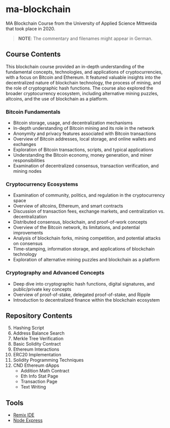 # ma-blockchain

MA Blockchain Course from the University of Applied Science Mittweida that took place in 2020.

> **NOTE**: The commentary and filenames might appear in German.

## Course Contents

This blockchain course provided an in-depth understanding of the fundamental concepts, technologies, and applications of cryptocurrencies, with a focus on Bitcoin and Ethereum. It featured valuable insights into the decentralized nature of blockchain technology, the process of mining, and the role of cryptographic hash functions. The course also explored the broader cryptocurrency ecosystem, including alternative mining puzzles, altcoins, and the use of blockchain as a platform.

### Bitcoin Fundamentals

- Bitcoin storage, usage, and decentralization mechanisms
- In-depth understanding of Bitcoin mining and its role in the network
- Anonymity and privacy features associated with Bitcoin transactions
- Overview of Bitcoin addresses, local storage, and online wallets and exchanges
- Exploration of Bitcoin transactions, scripts, and typical applications
- Understanding the Bitcoin economy, money generation, and miner responsibilities
- Examination of decentralized consensus, transaction verification, and mining nodes

### Cryptocurrency Ecosystems

- Examination of community, politics, and regulation in the cryptocurrency space
- Overview of altcoins, Ethereum, and smart contracts
- Discussion of transaction fees, exchange markets, and centralization vs. decentralization
- Distributed consensus, blockchain, and proof-of-work concepts
- Overview of the Bitcoin network, its limitations, and potential improvements
- Analysis of blockchain forks, mining competition, and potential attacks on consensus
- Time-stamping, information storage, and applications of blockchain technology
- Exploration of alternative mining puzzles and blockchain as a platform

### Cryptography and Advanced Concepts

- Deep dive into cryptographic hash functions, digital signatures, and public/private key concepts
- Overview of proof-of-stake, delegated proof-of-stake, and Ripple
- Introduction to decentralized finance within the blockchain ecosystem

## Repository Contents

5. Hashing Script
6. Address Balance Search
7. Merkle Tree Verification
8. Basic Solidity Contract
9. Ethereum Interactions
10. ERC20 Implementation
11. Solidity Programming Techniques
12. CND Ethereum dApps
    - Addition Math Contract
    - Eth Info Stat Page
    - Transaction Page
    - Text Writing

## Tools

- [Remix IDE](https://remix.ethereum.org/)
- [Node Express](https://expressjs.com/)

